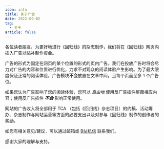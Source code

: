 ```yaml
---
icon: info
title: 关于广告
date: 2022-09-02
tag:
  - 关于
article: false
---
```


各位读者朋友，为更好地进行《回归线》的杂志制作，我们将在《回归线》网页内插入广告以贴补制作资金。

广告的形式为固定在网页的某个位置的形式的页内广告。我们在投放广告时将会尽力对广告的内容和位置进行优化，力求不对观众的阅读体验产生影响。为了最大限度保证正常的阅读体验，广告模块**不会**放置在文章中间，且每个页面至多 1 个广告位。

如果您认为广告影响了您的阅读体验，您可以 *自由地* 使用反广告插件屏蔽相应内容；使用反广告插件 ***不会*** 影响正常使用。

网站的广告收入将全部用于 TCA （包括《回归线》杂志项目）的约稿、活动筹办、杂志制作与网站运营等方面的必要支出以及对参与《回归线》制作的创作者的奖励。

如您有相关意见/建议，可以通过邮箱或 [B站私信](https://space.bilibili.com/1317574696/) 联系我们。

感谢大家的理解与支持。
